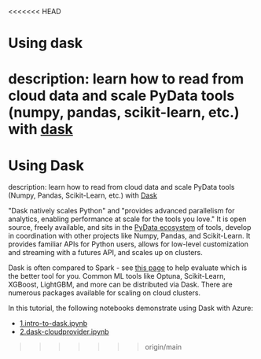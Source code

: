 <<<<<<< HEAD
# Using dask

description: learn how to read from cloud data and scale PyData tools (numpy, pandas, scikit-learn, etc.) with [dask](https://github.com/dask/dask)
=======
# Using Dask

description: learn how to read from cloud data and scale PyData tools (Numpy, Pandas, Scikit-Learn, etc.) with [Dask](https://dask.org)

"Dask natively scales Python" and "provides advanced parallelism for analytics, enabling performance at scale for the tools you love." It is open source, freely available, and sits in the [PyData ecosystem](https://github.com/pydata) of tools, develop in coordination with other projects like Numpy, Pandas, and Scikit-Learn. It provides familiar APIs for Python users, allows for low-level customization and streaming with a futures API, and scales up on clusters.

Dask is often compared to Spark - see [this page](https://docs.dask.org/en/latest/spark.html) to help evaluate which is the better tool for you. Common ML tools like Optuna, Scikit-Learn, XGBoost, LightGBM, and more can be distributed via Dask. There are numerous packages available for scaling on cloud clusters.

In this tutorial, the following notebooks demonstrate using Dask with Azure:

- [1.intro-to-dask.ipynb](1.intro-to-dask.ipynb)
- [2.dask-cloudprovider.ipynb](2.dask-cloudprovider.ipynb)
>>>>>>> origin/main
